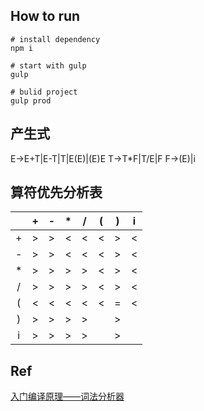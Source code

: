 ## How to run
```
# install dependency
npm i

# start with gulp
gulp 

# bulid project
gulp prod
```

## 产生式
E->E+T|E-T|T|E(E)|(E)E
T->T*F|T/E|F
F->(E)|i

## 算符优先分析表
|        |    +    |    -    |    *    |    /    |    (    |    )    |    i    |
|  :-:   |   :-:   |   :-:   |   :-:   |   :-:   |   :-:   |   :-:   |   :-:   |
|   +    |    >    |    >    |    <    |    <    |    <    |    >    |    <    |
|   -    |    >    |    >    |    <    |    <    |    <    |    >    |    <    |
|   *    |    >    |    >    |    >    |    >    |    <    |    >    |    <    |
|   /    |    >    |    >    |    >    |    >    |    <    |    >    |    <    |
|   (    |    <    |    <    |    <    |    <    |    <    |    =    |    <    |
|   )    |    >    |    >    |    >    |    >    |         |    >    |         |
|   i    |    >    |    >    |    >    |    >    |         |    >    |         |


## Ref
[入门编译原理——词法分析器](http://www.a-site.cn/article/99529.html)